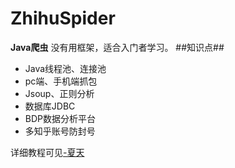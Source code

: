 # ZhihuSpider
**Java爬虫**
没有用框架，适合入门者学习。
##知识点##
- Java线程池、连接池
- pc端、手机端抓包
- Jsoup、正则分析
- 数据库JDBC
- BDP数据分析平台
- 多知乎账号防封号

详细教程可见[-夏天](http://caoxuhua.com)
